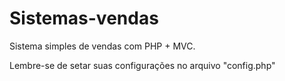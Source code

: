 # Sistemas-vendas
Sistema simples de vendas com PHP + MVC.

Lembre-se de setar suas configurações no arquivo "config.php"
